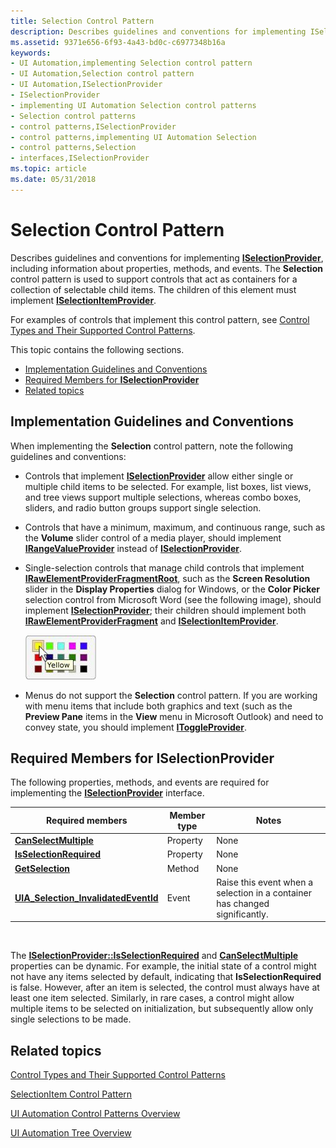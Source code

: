 ```yaml
---
title: Selection Control Pattern
description: Describes guidelines and conventions for implementing ISelectionProvider, including information about properties, methods, and events.
ms.assetid: 9371e656-6f93-4a43-bd0c-c6977348b16a
keywords:
- UI Automation,implementing Selection control pattern
- UI Automation,Selection control pattern
- UI Automation,ISelectionProvider
- ISelectionProvider
- implementing UI Automation Selection control patterns
- Selection control patterns
- control patterns,ISelectionProvider
- control patterns,implementing UI Automation Selection
- control patterns,Selection
- interfaces,ISelectionProvider
ms.topic: article
ms.date: 05/31/2018
---
```


# Selection Control Pattern

Describes guidelines and conventions for implementing [**ISelectionProvider**](/windows/desktop/api/UIAutomationCore/nn-uiautomationcore-iselectionprovider), including information about properties, methods, and events. The **Selection** control pattern is used to support controls that act as containers for a collection of selectable child items. The children of this element must implement [**ISelectionItemProvider**](/windows/desktop/api/UIAutomationCore/nn-uiautomationcore-iselectionitemprovider).

For examples of controls that implement this control pattern, see [Control Types and Their Supported Control Patterns](uiauto-controlpatternmapping.md).

This topic contains the following sections.

-   [Implementation Guidelines and Conventions](#implementation-guidelines-and-conventions)
-   [Required Members for **ISelectionProvider**](#required-members-for-iselectionprovider)
-   [Related topics](#related-topics)

## Implementation Guidelines and Conventions

When implementing the **Selection** control pattern, note the following guidelines and conventions:

-   Controls that implement [**ISelectionProvider**](/windows/desktop/api/UIAutomationCore/nn-uiautomationcore-iselectionprovider) allow either single or multiple child items to be selected. For example, list boxes, list views, and tree views support multiple selections, whereas combo boxes, sliders, and radio button groups support single selection.
-   Controls that have a minimum, maximum, and continuous range, such as the **Volume** slider control of a media player, should implement [**IRangeValueProvider**](/windows/desktop/api/UIAutomationCore/nn-uiautomationcore-irangevalueprovider) instead of [**ISelectionProvider**](/windows/desktop/api/UIAutomationCore/nn-uiautomationcore-iselectionprovider).
-   Single-selection controls that manage child controls that implement [**IRawElementProviderFragmentRoot**](/windows/desktop/api/UIAutomationCore/nn-uiautomationcore-irawelementproviderfragmentroot), such as the **Screen Resolution** slider in the **Display Properties** dialog for Windows, or the **Color Picker** selection control from Microsoft Word (see the following image), should implement [**ISelectionProvider**](/windows/desktop/api/UIAutomationCore/nn-uiautomationcore-iselectionprovider); their children should implement both [**IRawElementProviderFragment**](/windows/desktop/api/UIAutomationCore/nn-uiautomationcore-irawelementproviderfragment) and [**ISelectionItemProvider**](/windows/desktop/api/UIAutomationCore/nn-uiautomationcore-iselectionitemprovider).

    ![image showing an example of color swatch string mapping](images/uia-valuepattern-colorpicker.jpg)

-   Menus do not support the **Selection** control pattern. If you are working with menu items that include both graphics and text (such as the **Preview Pane** items in the **View** menu in Microsoft Outlook) and need to convey state, you should implement [**IToggleProvider**](/windows/desktop/api/UIAutomationCore/nn-uiautomationcore-itoggleprovider).

## Required Members for **ISelectionProvider**

The following properties, methods, and events are required for implementing the [**ISelectionProvider**](/windows/desktop/api/UIAutomationCore/nn-uiautomationcore-iselectionprovider) interface.



| Required members                                                                                | Member type | Notes                                                                       |
|-------------------------------------------------------------------------------------------------|-------------|-----------------------------------------------------------------------------|
| [**CanSelectMultiple**](/windows/desktop/api/UIAutomationCore/nf-uiautomationcore-iselectionprovider-get_canselectmultiple)                        | Property    | None                                                                        |
| [**IsSelectionRequired**](/windows/desktop/api/UIAutomationCore/nf-uiautomationcore-iselectionprovider-get_isselectionrequired)                    | Property    | None                                                                        |
| [**GetSelection**](/windows/desktop/api/UIAutomationCore/nf-uiautomationcore-iselectionprovider-getselection)                                  | Method      | None                                                                        |
| [**UIA\_Selection\_InvalidatedEventId**](uiauto-event-ids.md) | Event       | Raise this event when a selection in a container has changed significantly. |



 

The [**ISelectionProvider::IsSelectionRequired**](/windows/desktop/api/UIAutomationCore/nf-uiautomationcore-iselectionprovider-get_isselectionrequired) and [**CanSelectMultiple**](/windows/desktop/api/UIAutomationCore/nf-uiautomationcore-iselectionprovider-get_canselectmultiple) properties can be dynamic. For example, the initial state of a control might not have any items selected by default, indicating that **IsSelectionRequired** is false. However, after an item is selected, the control must always have at least one item selected. Similarly, in rare cases, a control might allow multiple items to be selected on initialization, but subsequently allow only single selections to be made.

## Related topics

<dl> <dt>

[Control Types and Their Supported Control Patterns](uiauto-controlpatternmapping.md)
</dt> <dt>

[SelectionItem Control Pattern](uiauto-implementingselectionitem.md)
</dt> <dt>

[UI Automation Control Patterns Overview](uiauto-controlpatternsoverview.md)
</dt> <dt>

[UI Automation Tree Overview](uiauto-treeoverview.md)
</dt> </dl>

 

 




